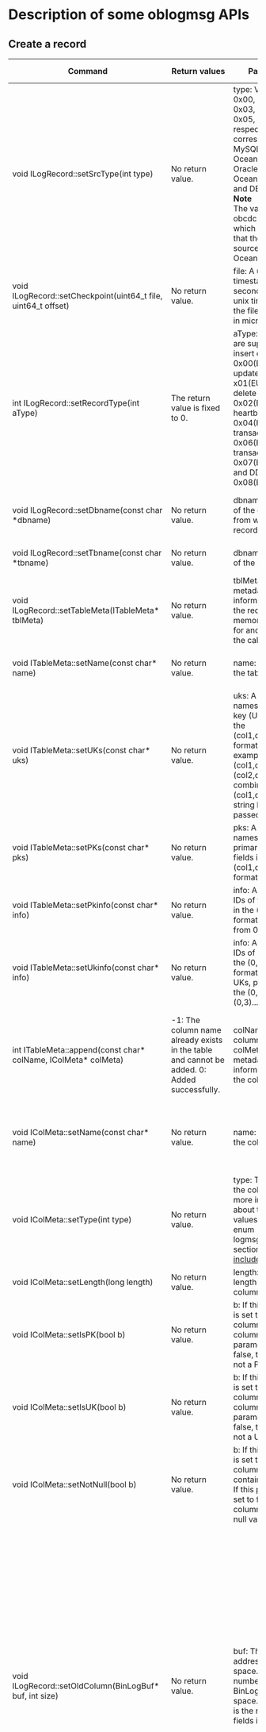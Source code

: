 # Description of some oblogmsg APIs

## Create a record

| Command | Return values | Parameters | Feature description |
|----------------------------------------------------------------------|-----------------------------------------------------------------------------------------|-----------------------------------------------------------------------------------------------------------------------------------------------------------------|-------------------------------------------------------------------------------|
| void ILogRecord::setSrcType(int type) | No return value.  | type: Valid values: 0x00, 0x01, 0x02, 0x03, 0x04, and 0x05, which respectively correspond to MySQL, OceanBase, Hbase, Oracle, OceanBase_1_0, and DB2.  </br>**Note** </br>The value set for obcdc is 0x04, which indicates that the data source is OceanBase_1_0.  | Sets the type of the data source.  |
| void ILogRecord::setCheckpoint(uint64_t file, uint64_t offset) | No return value.  | file: A unix timestamp, in seconds.  offset: A unix timestamp in the file parameter, in microseconds.  | Sets the information about the current analysis timestamp.  |
| int ILogRecord::setRecordType(int aType) | The return value is fixed to 0.  | aType: Seven types are supported: insert operation 0x00(EINSERT), update operation 0 x01(EUPDATE), delete operation 0x02(EDELETE), heartbeat packet 0x04(HEARTBEAT), transaction start 0x06(EBEGIN), transaction commit 0x07(ECOMMIT), and DDL operation 0x08(EDDL).  | Sets the operation type for a record.  |
| void ILogRecord::setDbname(const char \*dbname) | No return value.  | dbname: The name of the database from which the record originates.  | Sets the source database name for a record.  |
| void ILogRecord::setTbname(const char \*tbname) | No return value.  | dbname: The name of the record table.  | Sets the table name for a record.  |
| void ILogRecord::setTableMeta(ITableMeta\* tblMeta) | No return value.  | tblMeta: The metadata information about the record. The memory is applied for and released by the caller.  | Sets the metadata information for a record.  |
| void ITableMeta::setName(const char\* name) | No return value.  | name: The name of the table.  | Sets the table name in the metadata.  |
| void ITableMeta::setUKs(const char\* uks) | No return value.  | uks: A string of the names of unique key (UK) fields in the (col1,col2,col3....) format. For example, (col1,col2) and (col2,col3) must be combined into the (col1,col2,col3) string before being passed in.  | Sets the names of UK fields in the metadata.  |
| void ITableMeta::setPKs(const char\* pks) | No return value.  | pks: A string of the names of the primary key (PK) fields in the (col1,col2,col3...) format.  | Sets the names of the PK fields in the metadata.  |
| void ITableMeta::setPkinfo(const char\* info) | No return value.  | info: A string of the IDs of the PK fields in the (0,1,2,3...) format, starting from 0.  | Sets the IDs of the PK fields in the metadata.  |
| void ITableMeta::setUkinfo(const char\* info) | No return value.  | info: A string of the IDs of UK fields in the (0,1,2,3...) format. For multiple UKs, pass them in the (0,1),(1,2),(0,3)... format.  | Sets the IDs of UK fields in the metadata.  |
| int ITableMeta::append(const char\* colName, IColMeta\* colMeta) | -1: The column name already exists in the table and cannot be added.  0: Added successfully.  | colName: The column name.  colMeta: The metadata information about the column.  | Adds the metadata information about a column to the metadata information about a table.  |
| void IColMeta::setName(const char\* name) | No return value.  | name: The name of the column.  | Sets the column name for the metadata information about a column.  |
| void IColMeta::setType(int type) | No return value.  | type: The type of the column. For more information about the valid values, see the enum logmsg_field_types section of [include/MetaInfo.h](https://github.com/oceanbase/oblogmsg/blob/master/include/MetaInfo.h).  | Sets the data type of the column.  |
| void IColMeta::setLength(long length) | No return value.  | length: The byte length of the column.  | Sets the byte length of the column.  |
| void IColMeta::setIsPK(bool b) | No return value.  | b: If this parameter is set to true, this column is a PK column. If this parameter is set to false, this column is not a PK column.  | Sets whether the column is a PK column.  |
| void IColMeta::setIsUK(bool b) | No return value.  | b: If this parameter is set to true, this column is a UK column. If this parameter is set to false, this column is not a UK column.  | Sets whether the column is a UK column.  |
| void IColMeta::setNotNull(bool b) | No return value.  | b: If this parameter is set to true, this column cannot contain null values. If this parameter is set to false, this column can contain null values.  | Sets whether the column can contain null values.  |
| void ILogRecord::setOldColumn(BinLogBuf\* buf, int size) | No return value.  | buf: The first address of the space.  size: The number of BinLogBufs in the space. Typically, it is the number of fields in the table.  | Initializes a space to store the field values of the beforeimage. The size of the space is determined by the value you specified for the size parameter, which means the number of BinLogBufs in the space. The value of the size parameter must be equal to or greater than the number of fields in the table. This space is applied for and released by the caller.  |
| void ILogRecord::setNewColumn(BinLogBuf\* buf, int size) | No return value.  | buf: The first address of the space.  size: The number of BinLogBufs in the space. Typically, it is the number of fields in the table.  | Initializes a space to store the field values of the afterimage. The size of the space is determined by the value you specified for the size parameter, which means the number of BinLogBufs in the space. The value of the size parameter must be equal to or greater than the number of fields in the table. This space is applied for and released by the caller.  |
| int ILogRecord::putOld(const char\* pos, int len) | The return value is fixed to 0.  | pos: The start address of the field value.  len: The length of the field value.  | Adds the value of a field in the beforeimage to the record.  |
| int ILogRecord::putNew(const char\* pos, int len) | The return value is fixed to 0.  | pos: The start address of the field value.  len: The length of the field value.  | Adds the value of a field in the afterimage to the record.  |
| const char\* ILogRecord::toString(size_t \*size, bool reserveMemory) | NULL: Serialization failed.  Non-null pointer: The start address of the serialized data.  | size: A size_t type address. After serialization, the length of the serialized data is written to this address.  reserveMemory: Specifies whether to reserve the serialized data in the data area of the record. If not, data stored in this record is cleared after serialization and becomes unavailable.  | Serializes a record.  |
| bool ILogRecord::parsedOK() | true: The record has been serialized or is created upon deserialization of a piece of data.  false: This record has not been serialized.  |                                                                                                                                                                 | Checks whether a record has been serialized.  |

## Deserialize a record or parse data from a serialized record (where ILogRecord::parsedOK() returns true)

| Command | Return values | Parameters | Description |
|-----------------------------------------------------------------------------|------------------------------------------------------------------------------------------------------------------------------------------------------------------------|--------------------------------------------------|-----------------------------------------------------------------|
| int ILogRecord::parse(const void\* ptr, size_t size) | 0: The operation is successful.  Other values: The operation failed.  | ptr: The start address that stores the serialized data.  size: The size of the serialized data.  | Deserializes a record.  |
| int ILogRecord::getSrcType() | Returns an int value. Valid values: 0x00, 0x01, 0x02, 0x03, 0x04, and 0x05, which respectively correspond to MySQL, OceanBase, Hbase, Oracle, OceanBase_1_0, and DB2.  </br>**Note** </br>The value set for obcdc is 0x04, which indicates that the data source is OceanBase_1_0.  |                                                  | Queries the type of the data source.  |
| uint64_t ILogRecord::getCheckpoint1()/uint64_t ILogRecord::getCheckpoint2() | getCheckpoint1: returns a unix timestamp, in seconds.  getCheckpoint2: returns a unix timestamp, in milliseconds. You can use getCheckpoint1*1000000+getCheckpoint2 as the analysis timestamp.  |                                                  | The command obtains the analysis timestamp.  |
| int ILogRecord::recordType() | An int value is returned. The valid values include the insert operation 0x00(EINSERT), update operation 0x01(EUPDATE), delete operation 0x02(EDELETE), heartbeat packet 0x04(HEARTBEAT), transaction start 0x06(EBEGIN), transaction commit 0x07(ECOMMIT), and DDL operation 0x08(EDDL).  |                                                  | Retrieves the operation type of a record.  |
| const char\* ILogRecord::dbname() const | A pointer of the char\* type is returned, pointing to the name of the source database of the record.  |                                                  | Retrieves the name of the source database of a record.  |
| const char\* ILogRecord::tbname() const | A pointer of the char\* type is returned, pointing to the name of the source table of the record.  |                                                  | Retrieves the name of the source table of a record.  |
| int ILogRecord::getTableMeta(ITableMeta\*\& tblMeta) | 0: The operation is successful.  Other values: The operation failed.  | tblMeta: The start address of table metadata.  | Retrieves the metadata information about a table from a record. The caller applies for and releases the memory for tblMeta when retrieving values from a serialized record.  |
| const char\* ITableMeta::getName() | A pointer of the char\* type is returned, pointing to the table name in the metadata of the record.  | name: The name of the table.  | Retrieves the table name from the metadata.  |
| const char\* ITableMeta::getUKs() | A pointer of the char\* type is returned, pointing to the string of UK field names in the (col1,col2,col3...) format.  |                                                  | Retrieves UK field names from the metadata.  |
| const char\* ITableMeta::getPKs() | A pointer of the char\* type is returned, pointing to the string containing the primary key field names in the format of (col1,col2,col3...).  |                                                  | Retrieves the names of PK field names from the metadata.  |
| const char\* ITableMeta::getPkinfo() | A pointer of the char\* type is returned, pointing to the string of PK field IDs in the (0,1,2,3...) format.  |                                                  | Retrieves PK field IDs from the metadata, starting from 0.  |
| const char\* ITableMeta::getUkinfo() | A pointer of the char\* type is returned, pointing to the string of UK field IDs in the (0,1,2,3...) format.  |                                                  | Retrieves UK field IDs from the metadata, starting from 0.  |
| int ITableMeta::getColCount() | The number of fields is returned.  |                                                  | Obtains the number of fields in the metadata.  |
| const char\* IColMeta::getName() | A pointer of the char\* type is returned, pointing to the column name of the metadata.  |                                                  | Retrieves the name of a column in the metadata.  |
| int IColMeta::getType() | A value of the int type is returned. For more information about the valid values, see the enum logmsg_field_types section of [include/MetaInfo.h](https://github.com/oceanbase/oblogmsg/blob/master/include/MetaInfo.h).  |                                                  | Obtains the type of the column.  |
| long IColMeta::getLength() | The byte length of the column.  |                                                  | Obtains the byte length of the column.  |
| bool IColMeta::isPK() | A value of the bool type is returned. If the value is true, this column is a PK column. If the value is false, this column is not a PK column.  |                                                  | Checks whether the column is a PK column.  |
| bool IColMeta::isUK() | A value of the bool type is returned. If the value is true, this column is a UK column. If the value is false, this column is not a UK column.  |                                                  | Checks whether the column is a UK column.  |
| bool IColMeta::isNotNull() | A value of the bool type is returned. If the value is true, this column cannot contain null values. If the value is false, this column can null values.  |                                                  | Checks whether the column can contain null values.  |
| StrArray\* ILogRecord::parsedOldCols() const | A pointer of the StrArray type is returned, pointing to the value that holds the beforeimage data. You can call the StrArray-\>size() operation to obtain the number of columns of the data, or call the StrArray-\>elementAt(int i, const char\*\& s, size_t\& length) operation to obtain the data of each column.  |                                                  | Retrieves all field values in the beforeimage of the record.  |
| StrArray\* ILogRecord::parsedNewCols() const | A pointer of the StrArray type is returned, pointing to the value that holds the afterimage data. You can call the StrArray-\>size() interface to obtain the number of columns of the data, or call the StrArray-\>elementAt(int i, const char\*\& s, size_t\& length) interface to obtain the data of each column.  |                                                  | Retrieves all field values in the afterimage of the record.  |

## Parse the beforeimage and afterimage field data from an unserialized record (where ILogRecord::parsedOK() returns false)

| Command | Return values | Parameters | Description |
|-------------------------------------------------------|-----------------------------------------------------------------------------------------------------------------|----------------------------------------------------------------------|-------------------------------------------------------------|
| int ILogRecord::getTableMeta(ITableMeta\*\& tblMeta) | 0: The operation is successful.  Other values: The operation failed.  | tblMeta: must be a null pointer. This interface points this pointer to the metadata address of the record. The memory is managed by logmessage and the caller does not need to release the memory.  | Retrieves the metadata information about a table from a record. To retrieve values from an unserialized record, tblMeta must be a null pointer.  |
| BinLogBuf\* ILogRecord::newCols(unsigned int\& count) | A pointer of the BinLogBuf type is returned, pointing to a space with a number of BinLogBufs specified by count. Each BinLogBuf.buf member is a field value, and BinLogBuf.buf_used_size is the length of the field value.  | count: The number of columns in the returned data.  | Retrieves all field values in the afterimage of the record.  |
| BinLogBuf\* ILogRecord::oldCols(unsigned int\& count) | A pointer of the BinLogBuf type is returned, pointing to a space with a number of BinLogBufs specified by count. Each BinLogBuf.buf member is a field value, and BinLogBuf.buf_used_size is the length of the field value.  | count: The number of columns in the returned data.  | Retrieves all field values in the afterimage of the record.  |
